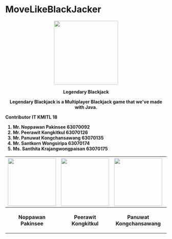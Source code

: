# MoveLikeBlackJacker

<p align="center">
    <img src="https://cdn.discordapp.com/attachments/915957941365010473/919925207886598144/Asset_1.png" width="200" height="200">
</p>

<b><p align="center">Legendary Blackjack</p></b>
**<p align="center">Legendary Blackjack is a Multiplayer Blackjack game that we've made with Java.</p>**

**Contributor**
<b>IT KMITL 18<b/><br/>
1. Mr. Noppawan Pakinsee 63070092<br/>
2. Mr. Peerawit Kongkitkul 63070126<br/>
3. Mr. Panuwat Kongchansawang 63070135<br/>
4. Mr. Santkorn Wongsiripa 63070174<br/>
5. Ms. Santhita Krajangwongpaisan 63070175<br/>

<center><table>
    <tr>
<th><img src="https://cdn.discordapp.com/attachments/576019749947834369/921237478529191986/unknown.png" width="150" height="150"></th>
<th><img src="https://cdn.discordapp.com/attachments/896728497979019294/919945422481555476/unknown.png" width="150" height="150"></th>
<th><img src="https://cdn.discordapp.com/attachments/576019749947834369/921237821254164480/unknown.png" width="150" height="150"></th>
<th><img src="https://media.discordapp.net/attachments/802479714127314974/839244513867857961/ing-pic.jpg?width=669&height=669" width="150" height="150"></th>
<th><img src="https://cdn.discordapp.com/attachments/915957941365010473/919948567525863464/santhitak.jpg" width="150" height="150"></th>
</tr>
 <tr>
  <th><p align="center">Noppawan Pakinsee</p></th> 
  <th><p align="center">Peerawit Kongkitkul</p></th>
  <th><p align="center">Panuwat Kongchansawang</p></th>
  <th><p align="center">Santakorn Wongsiripa</p></th>
  <th><p align="center">Santhita Krajangwongpaisan</p></th>
 </tr>
</table>
</center>

